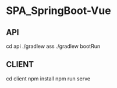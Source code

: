 # SPA_SpringBoot-Vue

## API
cd api
./gradlew ass
./gradlew bootRun

## CLIENT
cd client
npm install
npm run serve
